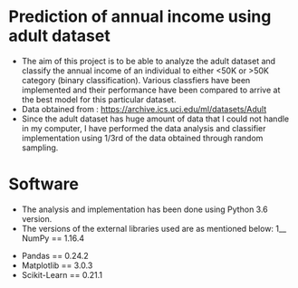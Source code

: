 # Prediction of annual income using adult dataset
* The aim of this project is to be able to analyze the adult dataset and classify the annual income of an individual to either <50K or >50K category (binary classification). Various classfiers have been implemented and their performance have been compared to arrive at the best model for this particular dataset.
* Data obtained from : https://archive.ics.uci.edu/ml/datasets/Adult
* Since the adult dataset has huge amount of data that I could not handle in my computer, I have performed the data analysis and classifier implementation using 1/3rd of the data obtained through random sampling.

# Software
* The analysis and implementation has been done using Python 3.6 version. 
* The versions of the external libraries used are as mentioned below:
1__ NumPy == 1.16.4
- Pandas == 0.24.2
- Matplotlib == 3.0.3
- Scikit-Learn == 0.21.1
